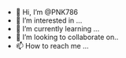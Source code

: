 - 👋 Hi, I’m @PNK786
- 👀 I’m interested in ...
- 🌱 I’m currently learning ...
- 💞️ I’m looking to collaborate on..
- 📫 How to reach me ...

<!---
PNK786/PNK786 is a ✨ special ✨ repository because its `README.md` (this file) appears on your GitHub profile.
You can click the Preview link to take a look at your changes.
--->
